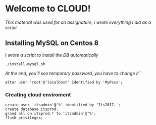# Welcome to CLOUD!
_This material was used for an assignature, I wrote everything I did as a script_

## Installing MySQL on Centos 8
_I wrote a script to install the DB automatically_
```
./install-mysql.sh
```
_At the end, you'll see temporary password, you have to change it_``
```
alter user 'root'@'localhost' identified by 'MyPass';
```

### Creating cloud enviroment
```
create user 'itsadmin'@'%' identified by 'Its2017.';
create database itsprod;
grand all on itsprod.* to 'itsadmin'@'%';
flush privileges;
```
